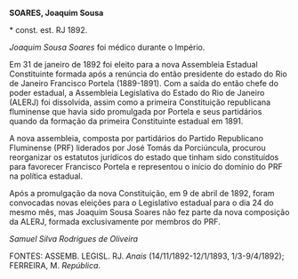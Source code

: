 **SOARES, Joaquim Sousa**

\* const. est. RJ 1892.

*Joaquim Sousa Soares* foi médico durante o Império.

Em 31 de janeiro de 1892 foi eleito para a nova Assembleia Estadual
Constituinte formada após a renúncia do então presidente do estado do
Rio de Janeiro Francisco Portela (1889-1891). Com a saída do então chefe
do poder estadual, a Assembleia Legislativa do Estado do Rio de Janeiro
(ALERJ) foi dissolvida, assim como a primeira Constituição republicana
fluminense que havia sido promulgada por Portela e seus partidários
quando da formação da primeira Constituinte estadual em 1891.

A nova assembleia, composta por partidários do Partido Republicano
Fluminense (PRF) liderados por José Tomás da Porciúncula, procurou
reorganizar os estatutos jurídicos do estado que tinham sido
constituídos para favorecer Francisco Portela e representou o início do
domínio do PRF na política estadual.

Após a promulgação da nova Constituição, em 9 de abril de 1892, foram
convocadas novas eleições para o Legislativo estadual para o dia 24 do
mesmo mês, mas Joaquim Sousa Soares não fez parte da nova composição da
ALERJ, formada exclusivamente por membros do PRF.

*Samuel Silva Rodrigues de Oliveira*

FONTES: ASSEMB. LEGISL. RJ. *Anais* (14/11/1892-12/1/1893,
1/3-9/4/1892); FERREIRA, M. *República*.
